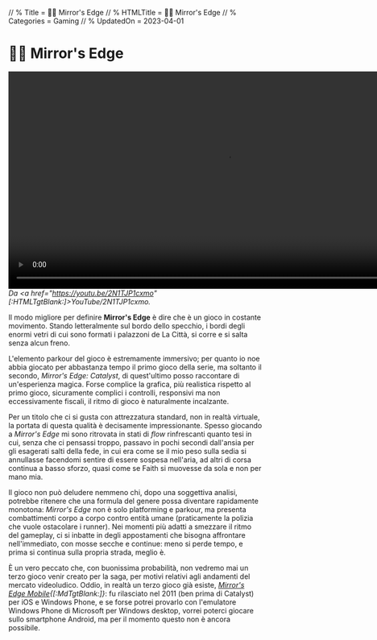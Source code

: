 // % Title = 🏃‍♀️ Mirror's Edge
// % HTMLTitle = <span class="twa twa-🏃‍♀️">🏃‍♀️</span> Mirror's Edge
// % Categories = Gaming
// % UpdatedOn = 2023-04-01

# <span class="twa twa-🏃‍♀️">🏃‍♀️</span> Mirror's Edge

<video frameBorder="0" src="[:YouTube360:]2N1TJP1cxmo" style="Height:Calc(80vw / 16 * 9);"></video>  
<cite>Da <a href="https://youtu.be/2N1TJP1cxmo" [:HTMLTgtBlank:]>YouTube/2N1TJP1cxmo</a>.</cite>

Il modo migliore per definire **Mirror's Edge** è dire che è un gioco in costante movimento. Stando letteralmente sul bordo dello specchio, i bordi degli enormi vetri di cui sono formati i palazzoni de La Città, si corre e si salta senza alcun freno.

L'elemento parkour del gioco è estremamente immersivo; per quanto io noe abbia giocato per abbastanza tempo il primo gioco della serie, ma soltanto il secondo, _Mirror's Edge: Catalyst_, di quest'ultimo posso raccontare di un'esperienza magica. Forse complice la grafica, più realistica rispetto al primo gioco, sicuramente complici i controlli, responsivi ma non eccessivamente fiscali, il ritmo di gioco è naturalmente incalzante.

Per un titolo che ci si gusta con attrezzatura standard, non in realtà virtuale, la portata di questa qualità è decisamente impressionante. Spesso giocando a _Mirror's Edge_ mi sono ritrovata in stati di _flow_ rinfrescanti quanto tesi in cui, senza che ci pensassi troppo, passavo in pochi secondi dall'ansia per gli esagerati salti della fede, in cui era come se il mio peso sulla sedia si annullasse facendomi sentire di essere sospesa nell'aria, ad altri di corsa continua a basso sforzo, quasi come se Faith si muovesse da sola e non per mano mia.

Il gioco non può deludere nemmeno chi, dopo una soggettiva analisi, potrebbe ritenere che una formula del genere possa diventare rapidamente monotona: _Mirror's Edge_ non è solo platforming e parkour, ma presenta combattimenti corpo a corpo contro entità umane (praticamente la polizia che vuole ostacolare i runner). Nei momenti più adatti a smezzare il ritmo del gameplay, ci si inbatte in degli appostamenti che bisogna affrontare nell'immediato, con mosse secche e continue: meno si perde tempo, e prima si continua sulla propria strada, meglio è.

È un vero peccato che, con buonissima probabilità, non vedremo mai un terzo gioco venir creato per la saga, per motivi relativi agli andamenti del mercato videoludico. Oddio, in realtà un terzo gioco già esiste, _[Mirror's Edge Mobile](https://it.wikipedia.org/Mirror%27s_Edge_(2010_video_game)){[:MdTgtBlank:]}_: fu rilasciato nel 2011 (ben prima di Catalyst) per iOS e Windows Phone, e se forse potrei provarlo con l'emulatore Windows Phone di Microsoft per Windows desktop, vorrei poterci giocare sullo smartphone Android, ma per il momento questo non è ancora possibile.

